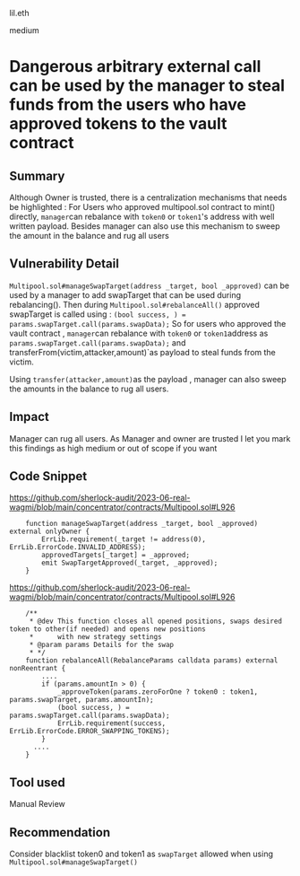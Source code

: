 lil.eth

medium

# Dangerous arbitrary external call can be used by the manager to steal funds from the users who have approved tokens to the vault contract

## Summary

Although Owner is trusted, there is a centralization mechanisms that needs be highlighted : 
For Users who approved multipool.sol contract to mint() directly, `manager`can rebalance with `token0` or `token1`'s address with well written payload.
Besides manager can also use this mechanism to sweep the amount in the balance and rug all users 

## Vulnerability Detail

`Multipool.sol#manageSwapTarget(address _target, bool _approved)` can be used by a manager to add swapTarget that can be used during rebalancing().
Then during `Multipool.sol#rebalanceAll()` approved swapTarget is called using : 
`(bool success, ) = params.swapTarget.call(params.swapData);`
So for users who approved the vault contract , `manager`can rebalance with `token0` or `token1`address as `params.swapTarget.call(params.swapData);` and transferFrom(victim,attacker,amount)`as payload to steal funds from the victim.

Using `transfer(attacker,amount)`as the payload , manager can also sweep the amounts in the balance to rug all users.

## Impact

Manager can rug all users.
As Manager and owner are trusted I let you mark this findings as high medium or out of scope if you want

## Code Snippet
https://github.com/sherlock-audit/2023-06-real-wagmi/blob/main/concentrator/contracts/Multipool.sol#L926
```solidity
    function manageSwapTarget(address _target, bool _approved) external onlyOwner {
        ErrLib.requirement(_target != address(0), ErrLib.ErrorCode.INVALID_ADDRESS);
        approvedTargets[_target] = _approved;
        emit SwapTargetApproved(_target, _approved);
    }
```
https://github.com/sherlock-audit/2023-06-real-wagmi/blob/main/concentrator/contracts/Multipool.sol#L926
```solidity
    /**
     * @dev This function closes all opened positions, swaps desired token to other(if needed) and opens new positions
     *      with new strategy settings
     * @param params Details for the swap
     * */
    function rebalanceAll(RebalanceParams calldata params) external nonReentrant {
        ....
        if (params.amountIn > 0) {
            _approveToken(params.zeroForOne ? token0 : token1, params.swapTarget, params.amountIn);
            (bool success, ) = params.swapTarget.call(params.swapData);
            ErrLib.requirement(success, ErrLib.ErrorCode.ERROR_SWAPPING_TOKENS);
        }
      ....
    }
```
## Tool used

Manual Review

## Recommendation
Consider blacklist token0 and token1 as `swapTarget` allowed when using `Multipool.sol#manageSwapTarget()`
